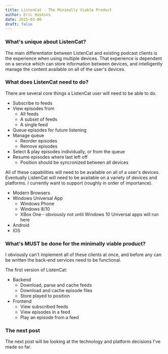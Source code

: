 ```yaml
---
title: ListenCat - The Minimally Viable Product
author: Eric Haskins
date: 2015-03-06
draft: false
---
```

### What's unique about ListenCat? ###
The main differentiator between ListenCat and existing podcast clients is the experience when using multiple devices. That experience is dependent on a service which can store information between devices, and intelligently manage the content available on all of the user's devices. 

### What does ListenCat need to do? ###
There are several core things a ListenCat user will need to be able to do.

 - Subscribe to feeds
 - View episodes from
	 - All feeds
	 - A subset of feeds
	 - A single feed
 - Queue episodes for future listening
 - Manage queue 
	 - Reorder episodes
	 - Remove episodes
 - Select & play episodes individually, or from the queue
 - Resume episodes where last left off
	 - Position should be syncronized between all devices

All of these capabilities will need to be available on all of a user's devices. Eventually ListenCat will need to be available on a variety of devices and platforms. I currently want to support (roughly in order of importance).

 - Modern Browsers
 - Windows Universal App
	 - Windows Phone
	 - Windows 8/10
	 - XBox One - obviously not until Windows 10 Universal apps will run here
 - Android
 - IOS

### What's MUST be done for the minimally viable product? ###
I obviously can't implement all of these clients at once, and before any can be written the back-end services need to be functional.

The first version of ListenCat:
 - Backend
	 - Download, parse and cache feeds
	 - Download and cache episode files
	 - Store played to position
 - Frontend
	 - View subscribed feeds
	 - View episodes in a feed
	 - Play an episode from a feed


### The next post ###
The next post will be looking at the technology and platform decisions I've made so far.
